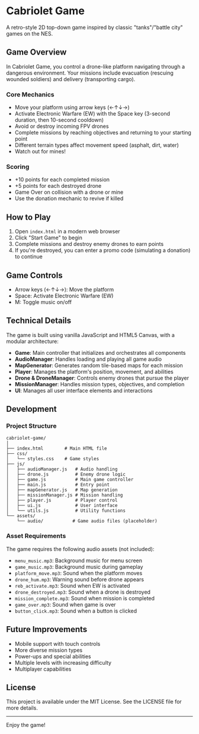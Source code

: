 # Cabriolet Game

A retro-style 2D top-down game inspired by classic "tanks"/"battle city" games on the NES.

## Game Overview

In Cabriolet Game, you control a drone-like platform navigating through a dangerous environment. Your missions include evacuation (rescuing wounded soldiers) and delivery (transporting cargo).

### Core Mechanics

- Move your platform using arrow keys (←↑↓→)
- Activate Electronic Warfare (EW) with the Space key (3-second duration, then 10-second cooldown)
- Avoid or destroy incoming FPV drones
- Complete missions by reaching objectives and returning to your starting point
- Different terrain types affect movement speed (asphalt, dirt, water)
- Watch out for mines!

### Scoring

- +10 points for each completed mission
- +5 points for each destroyed drone
- Game Over on collision with a drone or mine
- Use the donation mechanic to revive if killed

## How to Play

1. Open `index.html` in a modern web browser
2. Click "Start Game" to begin
3. Complete missions and destroy enemy drones to earn points
4. If you're destroyed, you can enter a promo code (simulating a donation) to continue

## Game Controls

- Arrow keys (←↑↓→): Move the platform
- Space: Activate Electronic Warfare (EW)
- M: Toggle music on/off

## Technical Details

The game is built using vanilla JavaScript and HTML5 Canvas, with a modular architecture:

- **Game**: Main controller that initializes and orchestrates all components
- **AudioManager**: Handles loading and playing all game audio
- **MapGenerator**: Generates random tile-based maps for each mission
- **Player**: Manages the platform's position, movement, and abilities
- **Drone & DroneManager**: Controls enemy drones that pursue the player
- **MissionManager**: Handles mission types, objectives, and completion
- **UI**: Manages all user interface elements and interactions

## Development

### Project Structure

```
cabriolet-game/
│
├── index.html        # Main HTML file
├── css/
│   └── styles.css    # Game styles
├── js/
│   ├── audioManager.js   # Audio handling
│   ├── drone.js          # Enemy drone logic
│   ├── game.js           # Main game controller
│   ├── main.js           # Entry point
│   ├── mapGenerator.js   # Map generation
│   ├── missionManager.js # Mission handling
│   ├── player.js         # Player control
│   ├── ui.js             # User interface
│   └── utils.js          # Utility functions
└── assets/
    └── audio/           # Game audio files (placeholder)
```

### Asset Requirements

The game requires the following audio assets (not included):

- `menu_music.mp3`: Background music for menu screen
- `game_music.mp3`: Background music during gameplay
- `platform_move.mp3`: Sound when the platform moves
- `drone_hum.mp3`: Warning sound before drone appears
- `reb_activate.mp3`: Sound when EW is activated
- `drone_destroyed.mp3`: Sound when a drone is destroyed
- `mission_complete.mp3`: Sound when mission is completed
- `game_over.mp3`: Sound when game is over
- `button_click.mp3`: Sound when a button is clicked

## Future Improvements

- Mobile support with touch controls
- More diverse mission types
- Power-ups and special abilities
- Multiple levels with increasing difficulty
- Multiplayer capabilities

## License

This project is available under the MIT License. See the LICENSE file for more details.

---

Enjoy the game! 